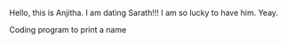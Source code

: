 Hello, this is Anjitha.
I am dating Sarath!!! I am so lucky to have him. Yeay.

Coding program to print a name